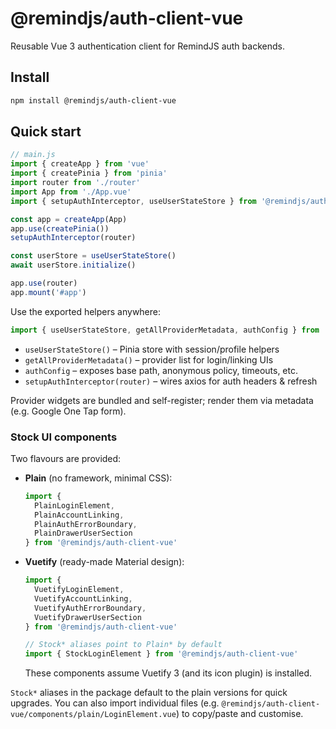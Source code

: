 # @remindjs/auth-client-vue

Reusable Vue 3 authentication client for RemindJS auth backends.

## Install

```bash
npm install @remindjs/auth-client-vue
```

## Quick start

```js
// main.js
import { createApp } from 'vue'
import { createPinia } from 'pinia'
import router from './router'
import App from './App.vue'
import { setupAuthInterceptor, useUserStateStore } from '@remindjs/auth-client-vue'

const app = createApp(App)
app.use(createPinia())
setupAuthInterceptor(router)

const userStore = useUserStateStore()
await userStore.initialize()

app.use(router)
app.mount('#app')
```

Use the exported helpers anywhere:

```js
import { useUserStateStore, getAllProviderMetadata, authConfig } from '@remindjs/auth-client-vue'
```

- `useUserStateStore()` – Pinia store with session/profile helpers
- `getAllProviderMetadata()` – provider list for login/linking UIs
- `authConfig` – exposes base path, anonymous policy, timeouts, etc.
- `setupAuthInterceptor(router)` – wires axios for auth headers & refresh

Provider widgets are bundled and self-register; render them via metadata (e.g. Google One Tap form).

### Stock UI components

Two flavours are provided:

- **Plain** (no framework, minimal CSS):

  ```js
  import {
    PlainLoginElement,
    PlainAccountLinking,
    PlainAuthErrorBoundary,
    PlainDrawerUserSection
  } from '@remindjs/auth-client-vue'
  ```

- **Vuetify** (ready-made Material design):

  ```js
  import {
    VuetifyLoginElement,
    VuetifyAccountLinking,
    VuetifyAuthErrorBoundary,
    VuetifyDrawerUserSection
  } from '@remindjs/auth-client-vue'

  // Stock* aliases point to Plain* by default
  import { StockLoginElement } from '@remindjs/auth-client-vue'
  ```

  These components assume Vuetify 3 (and its icon plugin) is installed.

`Stock*` aliases in the package default to the plain versions for quick upgrades. You can also import individual files (e.g. `@remindjs/auth-client-vue/components/plain/LoginElement.vue`) to copy/paste and customise.
